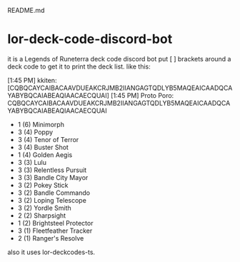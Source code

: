 README.md
# lor-deck-code-discord-bot
it is a Legends of Runeterra deck code discord bot
put [ ] brackets around a deck code to get it to print the deck list. 
like this:

[1:45 PM] kkiten: [CQBQCAYCAIBACAAVDUEAKCRJMB2IIANGAGTQDLYB5MAQEAICAADQCAYABYBQCAIABEAQIAACAECQUAI]
[1:45 PM] Proto Poro: CQBQCAYCAIBACAAVDUEAKCRJMB2IIANGAGTQDLYB5MAQEAICAADQCAYABYBQCAIABEAQIAACAECQUAI
- 1 (6) Minimorph
- 3 (4) Poppy
- 3 (4) Tenor of Terror
- 3 (4) Buster Shot
- 1 (4) Golden Aegis
- 3 (3) Lulu
- 3 (3) Relentless Pursuit
- 3 (3) Bandle City Mayor
- 3 (2) Pokey Stick
- 3 (2) Bandle Commando
- 3 (2) Loping Telescope
- 3 (2) Yordle Smith
- 2 (2) Sharpsight
- 1 (2) Brightsteel Protector
- 3 (1) Fleetfeather Tracker
- 2 (1) Ranger's Resolve

also it uses lor-deckcodes-ts. 